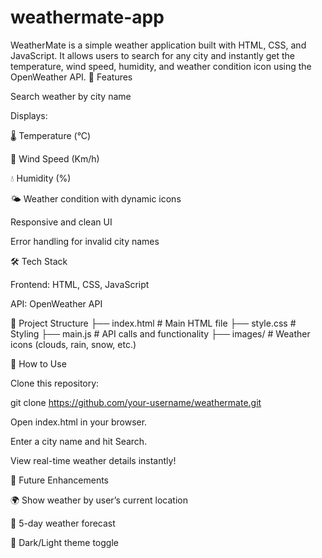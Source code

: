 # weathermate-app
WeatherMate is a simple weather application built with HTML, CSS, and JavaScript. It allows users to search for any city and instantly get the temperature, wind speed, humidity, and weather condition icon using the OpenWeather API.
🚀 Features

Search weather by city name

Displays:

🌡️ Temperature (°C)

💨 Wind Speed (Km/h)

💧 Humidity (%)

🌤️ Weather condition with dynamic icons

Responsive and clean UI

Error handling for invalid city names

🛠️ Tech Stack

Frontend: HTML, CSS, JavaScript

API: OpenWeather API

📂 Project Structure
├── index.html       # Main HTML file
├── style.css        # Styling
├── main.js          # API calls and functionality
├── images/          # Weather icons (clouds, rain, snow, etc.)

🔑 How to Use

Clone this repository:

git clone https://github.com/your-username/weathermate.git


Open index.html in your browser.

Enter a city name and hit Search.

View real-time weather details instantly!


📌 Future Enhancements

🌍 Show weather by user’s current location

📅 5-day weather forecast

🌙 Dark/Light theme toggle
